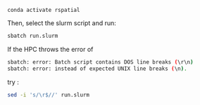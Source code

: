 ```
conda activate rspatial
```

Then, select the slurm script and run:

```bash
sbatch run.slurm
```

If the HPC throws the error of 

```bash
sbatch: error: Batch script contains DOS line breaks (\r\n) 
sbatch: error: instead of expected UNIX line breaks (\n).
```

try :

```bash
sed -i 's/\r$//' run.slurm
```     